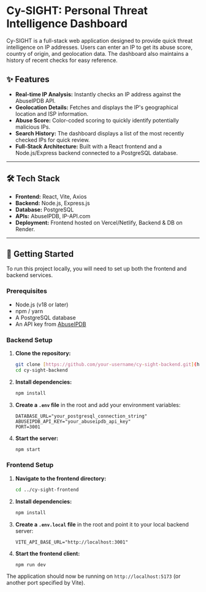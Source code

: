 # Cy-SIGHT: Personal Threat Intelligence Dashboard

Cy-SIGHT is a full-stack web application designed to provide quick threat intelligence on IP addresses. Users can enter an IP to get its abuse score, country of origin, and geolocation data. The dashboard also maintains a history of recent checks for easy reference.



## ✨ Features

* **Real-time IP Analysis:** Instantly checks an IP address against the AbuseIPDB API.
* **Geolocation Details:** Fetches and displays the IP's geographical location and ISP information.
* **Abuse Score:** Color-coded scoring to quickly identify potentially malicious IPs.
* **Search History:** The dashboard displays a list of the most recently checked IPs for quick review.
* **Full-Stack Architecture:** Built with a React frontend and a Node.js/Express backend connected to a PostgreSQL database.

---

## 🛠️ Tech Stack

* **Frontend:** React, Vite, Axios
* **Backend:** Node.js, Express.js
* **Database:** PostgreSQL
* **APIs:** AbuseIPDB, IP-API.com
* **Deployment:** Frontend hosted on Vercel/Netlify, Backend & DB on Render.

---

## 🚀 Getting Started

To run this project locally, you will need to set up both the frontend and backend services.

### Prerequisites

* Node.js (v18 or later)
* npm / yarn
* A PostgreSQL database
* An API key from [AbuseIPDB](https://www.abuseipdb.com/)

### Backend Setup

1.  **Clone the repository:**
    ```bash
    git clone [https://github.com/your-username/cy-sight-backend.git](https://github.com/your-username/cy-sight-backend.git)
    cd cy-sight-backend
    ```
2.  **Install dependencies:**
    ```bash
    npm install
    ```
3.  **Create a `.env` file** in the root and add your environment variables:
    ```env
    DATABASE_URL="your_postgresql_connection_string"
    ABUSEIPDB_API_KEY="your_abuseipdb_api_key"
    PORT=3001
    ```
4.  **Start the server:**
    ```bash
    npm start
    ```

### Frontend Setup

1.  **Navigate to the frontend directory:**
    ```bash
    cd ../cy-sight-frontend
    ```
2.  **Install dependencies:**
    ```bash
    npm install
    ```
3.  **Create a `.env.local` file** in the root and point it to your local backend server:
    ```env
    VITE_API_BASE_URL="http://localhost:3001"
    ```
4.  **Start the frontend client:**
    ```bash
    npm run dev
    ```

The application should now be running on `http://localhost:5173` (or another port specified by Vite).
